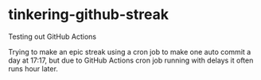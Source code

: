# tinkering-github-streak
Testing out GitHub Actions


Trying to make an epic streak using a cron job to make one auto commit a day at 17:17, but due to GitHub Actions cron job running with delays it often runs hour later.
